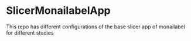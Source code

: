 # SlicerMonailabelApp
This repo has different configurations of the base slicer app of monailabel for different studies

